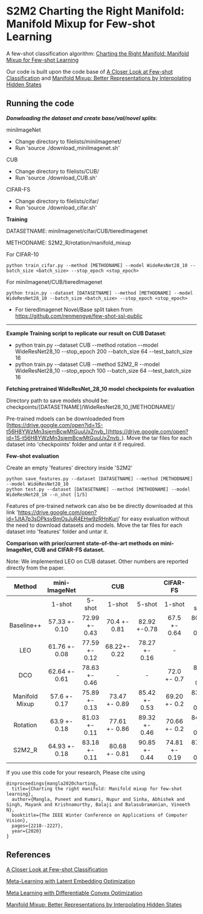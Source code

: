 S2M2
Charting the Right Manifold: Manifold Mixup for Few-shot Learning
=======

A few-shot classification algorithm: [Charting the Right Manifold: Manifold Mixup for Few-shot Learning](https://arxiv.org/pdf/1907.12087.pdf)

Our code is built upon the code base of [A Closer Look at Few-shot Classification](https://openreview.net/pdf?id=HkxLXnAcFQ) and [Manifold Mixup: Better Representations by Interpolating Hidden States](http://proceedings.mlr.press/v97/verma19a.html)

Running the code
------------

***Donwloading the dataset and create base/val/novel splits***:

miniImageNet
* Change directory to filelists/miniImagenet/
* Run 'source ./download_miniImagenet.sh'

CUB

* Change directory to filelists/CUB/
* Run 'source ./download_CUB.sh' 

CIFAR-FS

* Change directory to filelists/cifar/
* Run 'source ./download_cifar.sh' 


**Training**

DATASETNAME: miniImagenet/cifar/CUB/tieredImagenet

METHODNAME: S2M2_R/rotation/manifold_mixup


For CIFAR-10

	python train_cifar.py --method [METHODNAME] --model WideResNet28_10 --batch_size <batch_size> --stop_epoch <stop_epoch>
	
For miniImagenet/CUB/tieredImagenet

	python train.py --dataset [DATASETNAME] --method [METHODNAME] --model WideResNet28_10 --batch_size <batch_size> --stop_epoch <stop_epoch>
	
* For tieredImagenet Novel/Base split taken from https://github.com/renmengye/few-shot-ssl-public
	
------------
**Example Training script to replicate our result on CUB Dataset**: 

* python train.py --dataset CUB --method rotation --model WideResNet28_10 --stop_epoch 200 --batch_size 64 --test_batch_size 16
* python train.py --dataset CUB --method S2M2_R --model WideResNet28_10 --stop_epoch 100 --batch_size 64 --test_batch_size 16


		
**Fetching pretrained WideResNet_28_10 model checkpoints for evaluation**

Directory path to save models should be: checkpoints/[DATASETNAME]/WideResNet28_10_[METHODNAME]/

Pre-trained mdoels can be downloadeded from [https://drive.google.com/open?id=1S-t56H8YWzMn3sjemBcwMtGuuUxZnvb_](https://drive.google.com/open?id=1S-t56H8YWzMn3sjemBcwMtGuuUxZnvb_). Move the tar files for each dataset into 'checkpoints' folder and untar it if required.


**Few-shot evaluation**

Create an empty 'features' directory inside 'S2M2'

	python save_features.py --dataset [DATASETNAME] --method [METHODNAME] --model WideResNet28_10
	python test.py --dataset [DATASETNAME] --method [METHODNAME] --model WideResNet28_10 --n_shot [1/5]


Features of pre-trained network can also be be directly downloaded at this link 'https://drive.google.com/open?id=1JtA7p3sDPksvBmOsJuR4EHw9zRHnKurj' for easy evaluation without the need to download datasets and models. Move the tar files for each dataset into 'features' folder and untar it. 


	
**Comparison with prior/current state-of-the-art methods on mini-ImageNet, CUB and CIFAR-FS dataset.**

Note: We implemented LEO on CUB dataset. Other numbers are reported directly from the paper. 


|      Method    | mini-ImageNet |               |      CUB      |               |   CIFAR-FS     |               |
|:--------------:|:-------------:|:-------------:|:-------------:|:-------------:|:--------------:|:-------------:|
|                |     1-shot    |     5-shot    |     1-shot    |     5-shot    |    1-shot      |     5-shot    |
|   Baseline++   | 57.33 +- 0.10 | 72.99 +- 0.43 |  70.4 +- 0.81 |  82.92 +-0.78 | 67.5 +- 0.64   | 80.08 +- 0.32 |
|       LEO      | 61.76 +- 0.08 | 77.59 +- 0.12 |  68.22+- 0.22 | 78.27 +- 0.16 |       -        |       -       |
|       DCO      | 62.64 +- 0.61 | 78.63 +- 0.46 |       -       |       -       | 72.0 +- 0.7    | 84.2 +- 0.5   |
| Manifold Mixup | 57.6 +- 0.17  | 75.89 +- 0.13 | 73.47 +- 0.89 | 85.42 +- 0.53 | 69.20 +- 0.2   | 83.42 +- 0.15 |               
|    Rotation    | 63.9 +- 0.18  | 81.03 +- 0.11 | 77.61 +- 0.86 | 89.32 +- 0.46 | 70.66 +- 0.2   | 84.15 +- 0.14 |
|     S2M2_R     | 64.93 +- 0.18 | 83.18 +- 0.11 | 80.68 +- 0.81 | 90.85 +- 0.44 | 74.81 +- 0.19  | 87.47 +- 0.13 |


If you use this code for your research, Please cite using

```
@inproceedings{mangla2020charting,
  title={Charting the right manifold: Manifold mixup for few-shot learning},
  author={Mangla, Puneet and Kumari, Nupur and Sinha, Abhishek and Singh, Mayank and Krishnamurthy, Balaji and Balasubramanian, Vineeth N},
  booktitle={The IEEE Winter Conference on Applications of Computer Vision},
  pages={2218--2227},
  year={2020}
}

```



References
------------
[A Closer Look at Few-shot Classification](https://openreview.net/pdf?id=HkxLXnAcFQ)

[Meta-Learning with Latent Embedding Optimization](https://arxiv.org/pdf/1807.05960.pdf)

[Meta Learning with Differentiable Convex Optimization](https://arxiv.org/pdf/1904.03758.pdf)

[Manifold Mixup: Better Representations by Interpolating Hidden States](http://proceedings.mlr.press/v97/verma19a.html)
